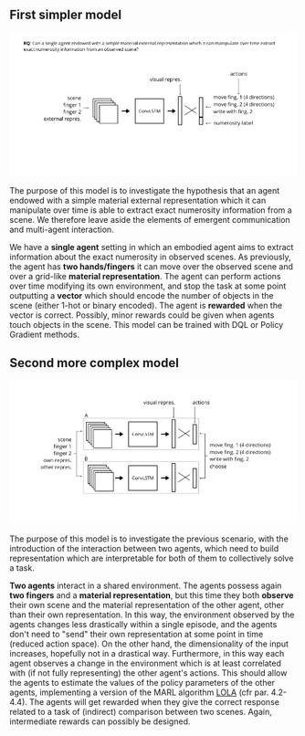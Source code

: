 ## First simpler model
<img src="sketch_model_v3.png" width="800" />

The purpose of this model is to investigate the hypothesis that an agent endowed with a simple material external representation which it can manipulate over time is able to extract exact numerosity information from a scene. We therefore leave aside the elements of emergent communication and multi-agent interaction.

We have a **single agent** setting in which an embodied agent aims to extract information about the exact numerosity in observed scenes. As previously, the agent has **two hands/fingers** it can move over the observed scene and over a grid-like **material representation**. The agent can perform actions over time modifying its own environment, and stop the task at some point outputting a **vector** which should encode the number of objects in the scene (either 1-hot or binary encoded). The agent is **rewarded** when the vector is correct. Possibly, minor rewards could be given when agents touch objects in the scene. 
This model can be trained with DQL or Policy Gradient methods.

## Second more complex model
<img src="sketch_model_v4.png" width="800" />

The purpose of this model is to investigate the previous scenario, with the introduction of the interaction between two agents, which need to build representation which are interpretable for both of them to collectively solve a task.


**Two agents** interact in a shared environment. The agents possess again **two fingers** and a **material representation**, but this time they both **observe** their own scene and the material representation of the other agent, other than their own representation. In this way, the environment observed by the agents changes less drastically within a single episode, and the agents don't need to "send" their own representation at some point in time (reduced action space). On the other hand, the dimensionality of the input increases, hopefully not in a drastical way. Furthermore, in this way each agent observes a change in the environment which is at least correlated with (if not fully representing) the other agent's actions. This should allow the agents to estimate the values of the policy parameters of the other agents, implementing a version of the MARL algorithm [LOLA](https://www.cs.cmu.edu/~mshediva/assets/pdf/lola-aamas18.pdf) (cfr par. 4.2-4.4). The agents will get rewarded when they give the correct response related to a task of (indirect) comparison between two scenes. Again, intermediate rewards can possibly be designed.

